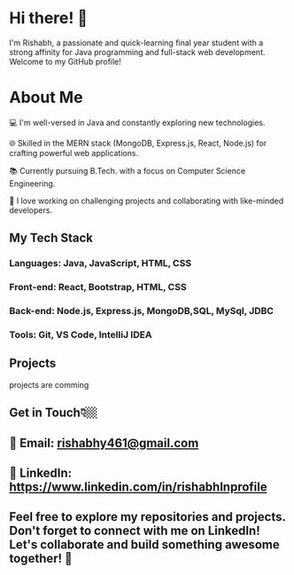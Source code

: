 # Hi there! 👋

I'm Rishabh, a passionate and quick-learning final year student with a strong affinity for Java programming and full-stack web development. Welcome to my GitHub profile!



# About Me

💻 I'm well-versed in Java and constantly exploring new technologies.

🌐 Skilled in the MERN stack (MongoDB, Express.js, React, Node.js) for crafting powerful web applications.

📚 Currently pursuing B.Tech. with a focus on Computer Science Engineering.

🚀 I love working on challenging projects and collaborating with like-minded developers.


## My Tech Stack

### Languages: Java, JavaScript, HTML, CSS

### Front-end: React, Bootstrap, HTML, CSS

### Back-end: Node.js, Express.js, MongoDB,SQL, MySql, JDBC

### Tools: Git, VS Code, IntelliJ IDEA


## Projects

projects are comming

## Get in Touch👇🏼

## 📧 Email: rishabhy461@gmail.com

## 💼 LinkedIn: https://www.linkedin.com/in/rishabhlnprofile


## Feel free to explore my repositories and projects. Don't forget to connect with me on LinkedIn! Let's collaborate and build something awesome together! 🚀





